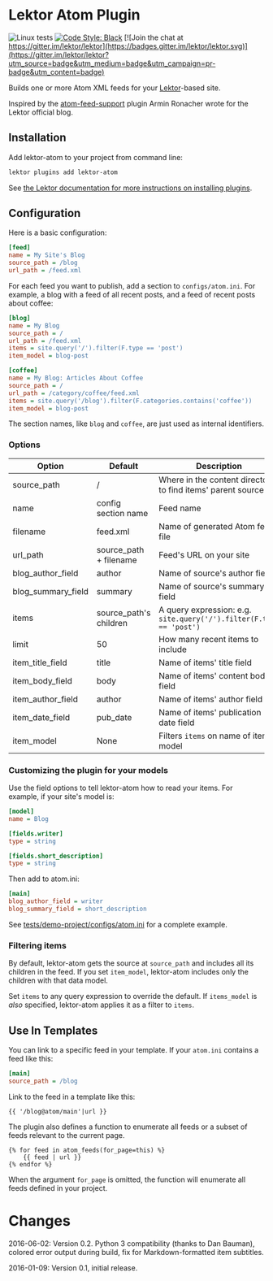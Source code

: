 # Lektor Atom Plugin

![Linux tests](https://github.com/lektor/lektor-atom/workflows/Linux%20tests/badge.svg)
[![Code Style: Black](https://img.shields.io/badge/code%20style-black-000000.svg)](https://github.com/psf/black)
[![Join the chat at https://gitter.im/lektor/lektor](https://badges.gitter.im/lektor/lektor.svg)](https://gitter.im/lektor/lektor?utm_source=badge&utm_medium=badge&utm_campaign=pr-badge&utm_content=badge)

Builds one or more Atom XML feeds for your [Lektor](https://www.getlektor.com/)-based site.

Inspired by the [atom-feed-support](https://github.com/lektor/lektor-website/tree/master/packages/atom-feed-support) plugin Armin Ronacher wrote for the Lektor official blog.

## Installation

Add lektor-atom to your project from command line:

```sh
lektor plugins add lektor-atom
```

See [the Lektor documentation for more instructions on installing plugins](https://www.getlektor.com/docs/plugins/).

## Configuration

Here is a basic configuration:

```ini
[feed]
name = My Site's Blog
source_path = /blog
url_path = /feed.xml
```

For each feed you want to publish, add a section to `configs/atom.ini`. For example, a blog with a feed of all recent posts, and a feed of recent posts about coffee:

```ini
[blog]
name = My Blog
source_path = /
url_path = /feed.xml
items = site.query('/').filter(F.type == 'post')
item_model = blog-post

[coffee]
name = My Blog: Articles About Coffee
source_path = /
url_path = /category/coffee/feed.xml
items = site.query('/blog').filter(F.categories.contains('coffee'))
item_model = blog-post
```

The section names, like `blog` and `coffee`, are just used as internal identifiers.

### Options

|Option               | Default    | Description
|---------------------|------------|-------------------------------------------------------------------------
|source\_path         | /                      | Where in the content directory to find items' parent source
|name                 | config section name    | Feed name
|filename             | feed.xml               | Name of generated Atom feed file
|url\_path            | source_path + filename | Feed's URL on your site
|blog\_author\_field  | author                 | Name of source's author field
|blog\_summary\_field | summary                | Name of source's summary field
|items                | source_path's children | A query expression: e.g. `site.query('/').filter(F.type == 'post')`
|limit                | 50                     | How many recent items to include
|item\_title\_field   | title                  | Name of items' title field
|item\_body\_field    | body                   | Name of items' content body field
|item\_author\_field  | author                 | Name of items' author field
|item\_date\_field    | pub\_date              | Name of items' publication date field
|item\_model          | None                   | Filters `items` on name of items' model

### Customizing the plugin for your models

Use the field options to tell lektor-atom how to read your items. For example, if your site's model is:

```ini
[model]
name = Blog

[fields.writer]
type = string

[fields.short_description]
type = string
```

Then add to atom.ini:

```ini
[main]
blog_author_field = writer
blog_summary_field = short_description
```

See [tests/demo-project/configs/atom.ini](https://github.com/ajdavis/lektor-atom/blob/master/tests/demo-project/configs/atom.ini) for a complete example.

### Filtering items

By default, lektor-atom gets the source at `source_path` and includes all its children in the feed. If you set `item_model`, lektor-atom includes only the children with that data model.

Set `items` to any query expression to override the default. If `items_model` is *also* specified, lektor-atom applies it as a filter to `items`.

## Use In Templates

You can link to a specific feed in your template. If your `atom.ini` contains a feed like this:

```ini
[main]
source_path = /blog
```

Link to the feed in a template like this:

```
{{ '/blog@atom/main'|url }}
```

The plugin also defines a function to enumerate all feeds or a subset of feeds
relevant to the current page.

```
{% for feed in atom_feeds(for_page=this) %}
    {{ feed | url }}
{% endfor %}
```

When the argument `for_page` is omitted, the function will enumerate all feeds
defined in your project.

# Changes

2016-06-02: Version 0.2. Python 3 compatibility (thanks to Dan Bauman),
colored error output during build, fix for Markdown-formatted item subtitles.

2016-01-09: Version 0.1, initial release.
